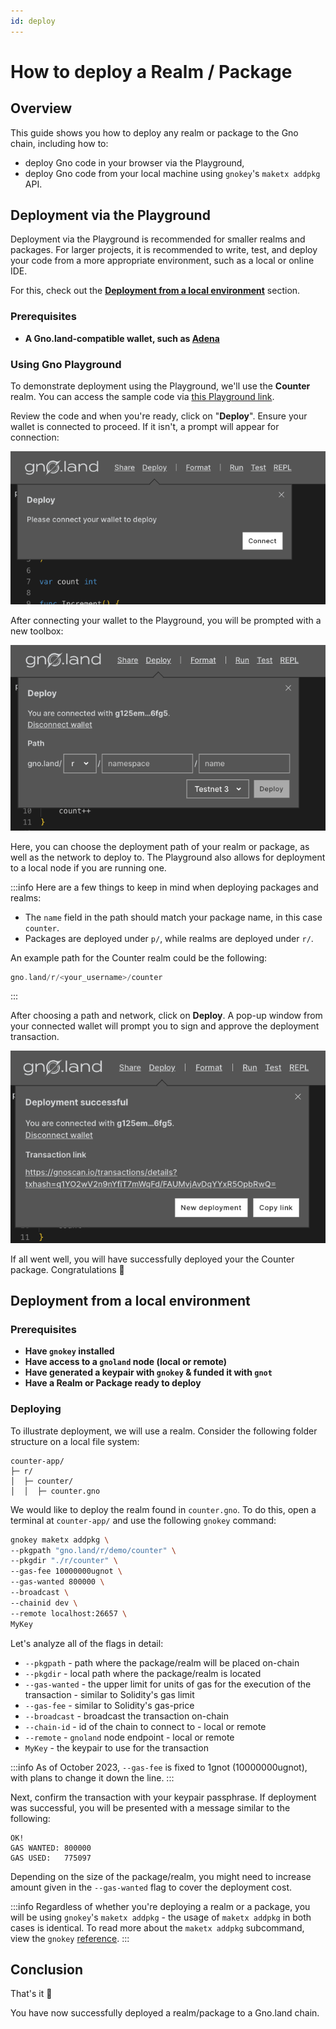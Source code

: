 ```yaml
---
id: deploy
---
```


# How to deploy a Realm / Package

## Overview

This guide shows you how to deploy any realm or package to the Gno chain,
including how to:
- deploy Gno code in your browser via the Playground, 
- deploy Gno code from your local machine using `gnokey`'s `maketx addpkg` API.

## Deployment via the Playground

Deployment via the Playground is recommended for smaller realms and packages.
For larger projects, it is recommended to write, test, and deploy your code from
a more appropriate environment, such as a local or online IDE.

For this, check out the [**Deployment from a local environment**](#deployment-from-a-local-environment) section.

### Prerequisites

- **A Gno.land-compatible wallet, such as [Adena](https://adena.app)**

### Using Gno Playground

To demonstrate deployment using the Playground, we'll use the **Counter** realm.
You can access the sample code via
[this Playground link](https://play.gno.land/p/iUWTha99D1J).

Review the code and when you're ready, click on "**Deploy**".
Ensure your wallet is connected to proceed. If it isn't, a prompt will appear for connection:

![DeployConnect](../assets/how-to-guides/deploy/deploy_connect.png)

After connecting your wallet to the Playground, you will be prompted with a 
new toolbox:

![DeployDefault](../assets/how-to-guides/deploy/deploy_default.png)

Here, you can choose the deployment path of your realm or package, as well as the network
to deploy to. The Playground also allows for deployment to a local node
if you are running one.

:::info
Here are a few things to keep in mind when deploying packages and realms:
- The `name` field in the path should match your package name, in this case `counter`.
- Packages are deployed under `p/`, while realms are deployed under `r/`.

An example path for the Counter realm could be the following: 
```go
gno.land/r/<your_username>/counter
```
:::

After choosing a path and network, click on **Deploy**. A pop-up window
from your connected wallet will prompt you to sign and approve the deployment transaction.

![DeployDefault](../assets/how-to-guides/deploy/deploy_success.png)

If all went well, you will have successfully deployed your the Counter package.
Congratulations 🎉

## Deployment from a local environment

### Prerequisites

- **Have `gnokey` installed**
- **Have access to a `gnoland` node (local or remote)**
- **Have generated a keypair with `gnokey` & funded it with `gnot`**
- **Have a Realm or Package ready to deploy**

### Deploying

To illustrate deployment, we will use a realm. Consider the following folder
structure on a local file system:

```
counter-app/
├─ r/
│  ├─ counter/
│  │  ├─ counter.gno
```

We would like to deploy the realm found in `counter.gno`. To do this, open a
terminal at `counter-app/` and use the following `gnokey` command:

```bash
gnokey maketx addpkg \
--pkgpath "gno.land/r/demo/counter" \
--pkgdir "./r/counter" \
--gas-fee 10000000ugnot \
--gas-wanted 800000 \
--broadcast \
--chainid dev \
--remote localhost:26657 \
MyKey
```

Let's analyze all of the flags in detail:
- `--pkgpath` - path where the package/realm will be placed on-chain
- `--pkgdir` - local path where the package/realm is located
- `--gas-wanted` - the upper limit for units of gas for the execution of the 
transaction - similar to Solidity's gas limit
- `--gas-fee` - similar to Solidity's gas-price
- `--broadcast` - broadcast the transaction on-chain
- `--chain-id` - id of the chain to connect to - local or remote
- `--remote` - `gnoland` node endpoint - local or remote
- `MyKey` - the keypair to use for the transaction

:::info
As of October 2023, `--gas-fee` is fixed to 1gnot (10000000ugnot), with plans 
to change it down the line.
:::

Next, confirm the transaction with your keypair passphrase. If deployment was 
successful, you will be presented with a message similar to the following:

```
OK!
GAS WANTED: 800000
GAS USED:   775097
```
Depending on the size of the package/realm, you might need to increase amount 
given in the `--gas-wanted` flag to cover the deployment cost.

:::info
Regardless of whether you're deploying a realm or a package, you will be using 
`gnokey`'s `maketx addpkg` - the usage of `maketx addpkg` in both cases is identical.
To read more about the `maketx addpkg`
subcommand, view the `gnokey` [reference](../gno-tooling/cli/gnokey.md#addpkg).
:::


## Conclusion

That's it 🎉

You have now successfully deployed a realm/package to a Gno.land chain. 
